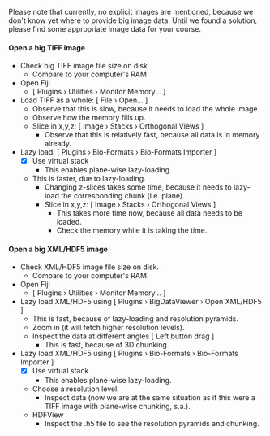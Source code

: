 Please note that currently, no explicit images are mentioned, because we don't know yet where to provide big image data. Until we found a solution, please find some appropriate image data for your course.

#### Open a big TIFF image

- Check big TIFF image file size on disk 
  - Compare to your computer's RAM
- Open Fiji
  - [ Plugins › Utilities › Monitor Memory... ]
- Load TIFF as a whole: [ File › Open... ]
  - Observe that this is slow, because it needs to load the whole image.
  - Observe how the memory fills up.
  - Slice in x,y,z: [ Image › Stacks › Orthogonal Views ]
    - Observe that this is relatively fast, because all data is in memory already.
- Lazy load: [ Plugins › Bio-Formats › Bio-Formats Importer ]
  - [X] Use virtual stack
    - This enables plane-wise lazy-loading.
  - This is faster, due to lazy-loading.
    - Changing z-slices takes some time, because it needs to lazy-load the corresponding chunk (i.e. plane).
    - Slice in x,y,z: [ Image › Stacks › Orthogonal Views ]
      - This takes more time now, because all data needs to be loaded.
      - Check the memory while it is taking the time.

#### Open a big XML/HDF5 image

- Check XML/HDF5 image file size on disk.
  - Compare to your computer's RAM.
- Open Fiji
  - [ Plugins › Utilities › Monitor Memory... ]
- Lazy load XML/HDF5 using [ Plugins › BigDataViewer › Open XML/HDF5 ]
  - This is fast, because of lazy-loading and resolution pyramids.
  - Zoom in (it will fetch higher resolution levels).
  - Inspect the data at different angles [ Left button drag ]
    - This is fast, because of 3D chunking.
- Lazy load XML/HDF5 using [ Plugins › Bio-Formats › Bio-Formats Importer ]
    - [X] Use virtual stack
      - This enables plane-wise lazy-loading.
    - Choose a resolution level.
      - Inspect data (now we are at the same situation as if this were a TIFF image with plane-wise chunking, s.a.).
  - HDFView
    - Inspect the .h5 file to see the resolution pyramids and chunking.
